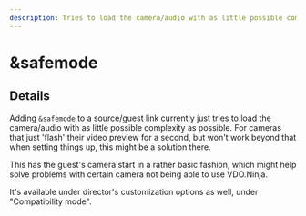```yaml
---
description: Tries to load the camera/audio with as little possible complexity as possible
---
```


# \&safemode

## Details

Adding `&safemode` to a source/guest link currently just tries to load the camera/audio with as little possible complexity as possible. For cameras that just 'flash' their video preview for a second, but won't work beyond that when setting things up, this might be a solution there.

This has the guest's camera start in a rather basic fashion, which might help solve problems with certain camera not being able to use VDO.Ninja.&#x20;

It's available under director's customization options as well, under "Compatibility mode".
